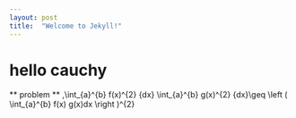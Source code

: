 ```yaml
---
layout: post
title:  "Welcome to Jekyll!"
---
```

# hello cauchy

** problem **
,\int_{a}^{b} f(x)^{2} {dx} \int_{a}^{b} g(x)^{2} {dx}\geq \left ( \int_{a}^{b} f(x) g(x)dx \right )^{2}
